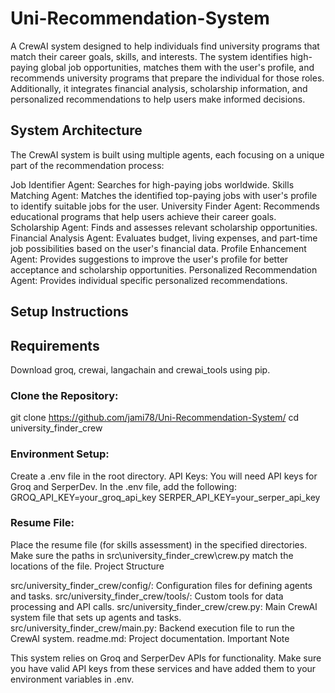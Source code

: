 # Uni-Recommendation-System

A CrewAI system designed to help individuals find university programs that match their career goals, skills, and interests. The system identifies high-paying global job opportunities, matches them with the user's profile, and recommends university programs that prepare the individual for those roles. Additionally, it integrates financial analysis, scholarship information, and personalized recommendations to help users make informed decisions.

## System Architecture

The CrewAI system is built using multiple agents, each focusing on a unique part of the recommendation process:

Job Identifier Agent: Searches for high-paying jobs worldwide.
Skills Matching Agent: Matches the identified top-paying jobs with user's profile to identify suitable jobs for the user.
University Finder Agent: Recommends educational programs that help users achieve their career goals.
Scholarship Agent: Finds and assesses relevant scholarship opportunities.
Financial Analysis Agent: Evaluates budget, living expenses, and part-time job possibilities based on the user's financial data.
Profile Enhancement Agent: Provides suggestions to improve the user's profile for better acceptance and scholarship opportunities.
Personalized Recommendation Agent: Provides individual specific personalized recommendations.

## Setup Instructions
## Requirements
Download groq, crewai, langachain and crewai_tools using pip.

### Clone the Repository:
git clone https://github.com/jami78/Uni-Recommendation-System/
cd university_finder_crew

### Environment Setup:

Create a .env file in the root directory.
API Keys: You will need API keys for Groq and SerperDev.
In the .env file, add the following:
GROQ_API_KEY=your_groq_api_key
SERPER_API_KEY=your_serper_api_key

### Resume File:

Place the resume file (for skills assessment) in the specified directories.
Make sure the paths in src\university_finder_crew\crew.py match the locations of the file.
Project Structure

src/university_finder_crew/config/: Configuration files for defining agents and tasks.
src/university_finder_crew/tools/: Custom tools for data processing and API calls.
src/university_finder_crew/crew.py: Main CrewAI system file that sets up agents and tasks.
src/university_finder_crew/main.py: Backend execution file to run the CrewAI system.
readme.md: Project documentation.
Important Note

This system relies on Groq and SerperDev APIs for functionality. Make sure you have valid API keys from these services and have added them to your environment variables in .env.

